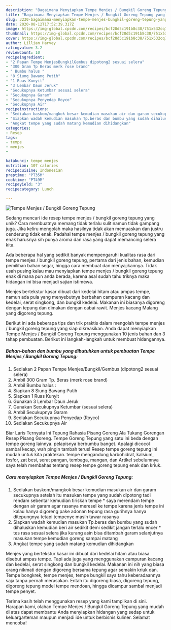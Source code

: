 ```yaml
---
description: "Bagaimana Menyiapkan Tempe Menjes / Bungkil Goreng Tepung yang Sempurna"
title: "Bagaimana Menyiapkan Tempe Menjes / Bungkil Goreng Tepung yang Sempurna"
slug: 3230-bagaimana-menyiapkan-tempe-menjes-bungkil-goreng-tepung-yang-sempurna
date: 2020-08-12T17:52:39.317Z
image: https://img-global.cpcdn.com/recipes/bcf28d5c191b8c38/751x532cq70/tempe-menjes-bungkil-goreng-tepung-foto-resep-utama.jpg
thumbnail: https://img-global.cpcdn.com/recipes/bcf28d5c191b8c38/751x532cq70/tempe-menjes-bungkil-goreng-tepung-foto-resep-utama.jpg
cover: https://img-global.cpcdn.com/recipes/bcf28d5c191b8c38/751x532cq70/tempe-menjes-bungkil-goreng-tepung-foto-resep-utama.jpg
author: Lillian Harvey
ratingvalue: 3.2
reviewcount: 10
recipeingredient:
- "2 Papan Tempe MenjesBungkilGembus dipotong2 sesuai selera"
- "300 Gram Tp Beras merk rose brand"
- " Bumbu halus "
- "8 Siung Bawang Putih"
- "1 Ruas Kunyit"
- "3 Lembar Daun Jeruk"
- "Secukupnya Ketumbar sesuai selera"
- "Secukupnya Garam"
- "Secukupnya Penyedap Royco"
- "Secukupnya Air"
recipeinstructions:
- "Sediakan baskom/mangkok besar kemudian masukan air dan garam secukupnya setelah itu masukan tempe yang sudah dipotong tadi rendam sebentar kemudian tiriskan tempe * saya merendam tempe dengan air garam agar rasanya meresel ke tempe karena jenis tempe ini kalau hanya digoreng pake adonan tepung rasa gurihnya hanya ditepungnya tetapi tempenye masih tawar rasanya"
- "Siapkan wadah kemudian masukan Tp.beras dan bumbu yang sudah dihaluskan kemudian beri air sedikit demi sedikit jangan terlalu encer * tes rasa sesuai selera jika kurang asin bisa ditambah garam selanjutnya masukan tempe kemudian goreng sampai matang"
- "Angkat tempe yang sudah matang kemudian dihidangkan"
categories:
- Resep
tags:
- tempe
- menjes
- 

katakunci: tempe menjes  
nutrition: 107 calories
recipecuisine: Indonesian
preptime: "PT35M"
cooktime: "PT49M"
recipeyield: "3"
recipecategory: Lunch

---
```



![Tempe Menjes / Bungkil Goreng Tepung](https://img-global.cpcdn.com/recipes/bcf28d5c191b8c38/751x532cq70/tempe-menjes-bungkil-goreng-tepung-foto-resep-utama.jpg)

Sedang mencari ide resep tempe menjes / bungkil goreng tepung yang unik? Cara membuatnya memang tidak terlalu sulit namun tidak gampang juga. Jika keliru mengolah maka hasilnya tidak akan memuaskan dan justru cenderung tidak enak. Padahal tempe menjes / bungkil goreng tepung yang enak harusnya sih punya aroma dan rasa yang dapat memancing selera kita.

Ada beberapa hal yang sedikit banyak mempengaruhi kualitas rasa dari tempe menjes / bungkil goreng tepung, pertama dari jenis bahan, kemudian pemilihan bahan segar, hingga cara membuat dan menyajikannya. Tidak usah pusing kalau mau menyiapkan tempe menjes / bungkil goreng tepung enak di mana pun anda berada, karena asal sudah tahu triknya maka hidangan ini bisa menjadi sajian istimewa.

Menjes bertekstur kasar dibuat dari kedelai hitam atau ampas tempe, namun ada pula yang menyebutnya berbahan campuran kacang dan kedelai, serat singkong, dan bungkil kedelai. Makanan ini biasanya digoreng dengan tepung dan dimakan dengan cabai rawit. Menjes kacang Malang yang digoreng tepung.


Berikut ini ada beberapa tips dan trik praktis dalam mengolah tempe menjes / bungkil goreng tepung yang siap dikreasikan. Anda dapat menyiapkan Tempe Menjes / Bungkil Goreng Tepung menggunakan 10 jenis bahan dan 3 tahap pembuatan. Berikut ini langkah-langkah untuk membuat hidangannya.

<!--inarticleads1-->

##### Bahan-bahan dan bumbu yang dibutuhkan untuk pembuatan Tempe Menjes / Bungkil Goreng Tepung:

1. Sediakan 2 Papan Tempe Menjes/Bungkil/Gembus (dipotong2 sesuai selera)
1. Ambil 300 Gram Tp. Beras (merk rose brand)
1. Ambil  Bumbu halus :
1. Siapkan 8 Siung Bawang Putih
1. Siapkan 1 Ruas Kunyit
1. Gunakan 3 Lembar Daun Jeruk
1. Gunakan Secukupnya Ketumbar (sesuai selera)
1. Ambil Secukupnya Garam
1. Sediakan Secukupnya Penyedap (Royco)
1. Sediakan Secukupnya Air


Biar Laris Ternyata Ini Tepung Rahasia Pisang Goreng Ala Tukang Gorengan Resep Pisang Goreng. Tempe Goreng Tepung yang satu ini beda dengan tempe goreng lainnya. pelapisnya berbumbu banget. Apalagi dicocol sambal kecap, wah pingin tambah terus! Resep tempe goreng tepung ini mudah untuk kita praktekan. tempe mengandung karbohidrat, kalsium, fosfor, zat besi, serat pangan, tembaga, mangan, dan Artikel sebelumnya saya telah membahas tentang resep tempe goreng tepung enak dan kriuk. 

<!--inarticleads2-->

##### Cara menyiapkan Tempe Menjes / Bungkil Goreng Tepung:

1. Sediakan baskom/mangkok besar kemudian masukan air dan garam secukupnya setelah itu masukan tempe yang sudah dipotong tadi rendam sebentar kemudian tiriskan tempe * saya merendam tempe dengan air garam agar rasanya meresel ke tempe karena jenis tempe ini kalau hanya digoreng pake adonan tepung rasa gurihnya hanya ditepungnya tetapi tempenye masih tawar rasanya
1. Siapkan wadah kemudian masukan Tp.beras dan bumbu yang sudah dihaluskan kemudian beri air sedikit demi sedikit jangan terlalu encer * tes rasa sesuai selera jika kurang asin bisa ditambah garam selanjutnya masukan tempe kemudian goreng sampai matang
1. Angkat tempe yang sudah matang kemudian dihidangkan


Menjes yang bertekstur kasar ini dibuat dari kedelai hitam atau biasa disebut ampas tempe. Tapi ada juga yang menggunakan campuran kacang dan kedelai, serat singkong dan bungkil kedelai. Makanan ini nih yang biasa orang nikmati dengan digoreng bersama tepung agar semakin kriuk dan. Tempe bongkrek, tempe menjes, tempe bungkil saya tahu keberadaannya saja tanpa pernah merasakan. Entah itu digoreng biasa, digoreng tepung, digoreng tepung model tempe mendoan, hingga dicampur sambal menjadi tempe penyet. 

Terima kasih telah menggunakan resep yang kami tampilkan di sini. Harapan kami, olahan Tempe Menjes / Bungkil Goreng Tepung yang mudah di atas dapat membantu Anda menyiapkan hidangan yang sedap untuk keluarga/teman maupun menjadi ide untuk berbisnis kuliner. Selamat mencoba!
